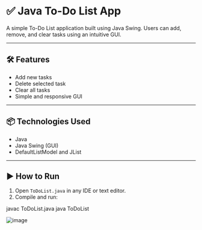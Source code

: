 # ✅ Java To-Do List App

A simple To-Do List application built using Java Swing. Users can add, remove, and clear tasks using an intuitive GUI.

---

## 🛠️ Features

- Add new tasks
- Delete selected task
- Clear all tasks
- Simple and responsive GUI

---

## 📦 Technologies Used

- Java
- Java Swing (GUI)
- DefaultListModel and JList

---

## ▶️ How to Run

1. Open `ToDoList.java` in any IDE or text editor.
2. Compile and run:

javac ToDoList.java
java ToDoList

![image](https://github.com/user-attachments/assets/877eca3f-80aa-4dbe-b022-46f2fce738e5)

